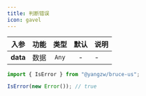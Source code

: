 ```yaml
---
title: 判断错误
icon: gavel
---
```


入参|功能|类型|默认|说明
:-:|:-:|:-:|:-:|-
**data**|数据|`Any`|-|-

```js
import { IsError } from "@yangzw/bruce-us";

IsError(new Error()); // true
```